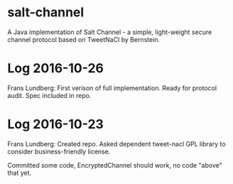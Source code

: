 salt-channel
============

A Java implementation of Salt Channel - a simple, 
light-weight secure channel protocol based on TweetNaCl by Bernstein.


Log 2016-10-26
==============

Frans Lundberg:
First verison of full implementation. Ready for protocol audit. 
Spec included in repo.


Log 2016-10-23
==============

Frans Lundberg: Created repo. Asked dependent tweet-nacl GPL library
to consider business-friendly license.

Committed some code, EncryptedChannel should work, no code "above" that yet.


